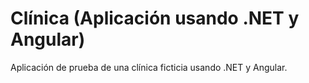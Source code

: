 # Clínica (Aplicación usando .NET y Angular)

Aplicación de prueba de una clínica ficticia usando .NET y Angular.